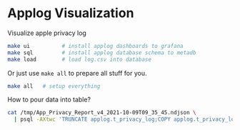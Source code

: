 # Applog Visualization

Visualize apple privacy log

```bash
make ui          # install applog dashboards to grafana
make sql         # install applog database schema to metadb 
make load        # load log.csv into database 
```

Or just use `make all` to prepare all stuff for you.

```bash
make all   # setup everything
```

How to pour data into table?

```bash
cat /tmp/App_Privacy_Report_v4_2021-10-09T09_35_45.ndjson \
  | psql -AXtwc 'TRUNCATE applog.t_privacy_log;COPY applog.t_privacy_log FROM STDIN;REFRESH MATERIALIZED VIEW applog.privacy_log;'
```




